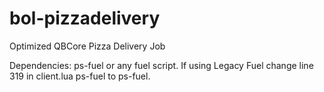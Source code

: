 # bol-pizzadelivery
Optimized QBCore Pizza Delivery Job

Dependencies: ps-fuel or any fuel script.
If using Legacy Fuel change line 319 in client.lua ps-fuel to ps-fuel.
